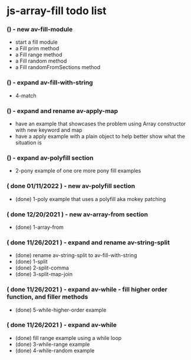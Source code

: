 # js-array-fill todo list

### () - new av-fill-module
* start a fill module
* a Fill prim method
* a Fill range method
* a Fill random method
* a Fill randomFromSections method

### () - expand av-fill-with-string
* 4-match



### () - expand and rename av-apply-map
* have an example that showcases the problem using Array constructor with new keyword and map
* have a apply example with a plain object to help better show what the situation is

### () - expand av-polyfill section
* 2-pony example of one ore more pony fill examples

### ( done 01/11/2022 ) - new av-polyfill section
* (done) 1-poly example that uses a polyfill aka mokey patching

### ( done 12/20/2021 ) - new av-array-from section
* (done) 1-array-from

### ( done 11/26/2021 ) - expand and rename av-string-split
* (done) rename av-string-split to av-fill-with-string
* (done) 1-split
* (done) 2-split-comma
* (done) 3-split-map-join

### ( done 11/26/2021 ) - expand av-while - fill higher order function, and filler methods
* (done) 5-while-higher-order example

### ( done 11/26/2021 ) - expand av-while
* (done) fill range example using a while loop
* (done) 3-while-range example
* (done) 4-while-random example


